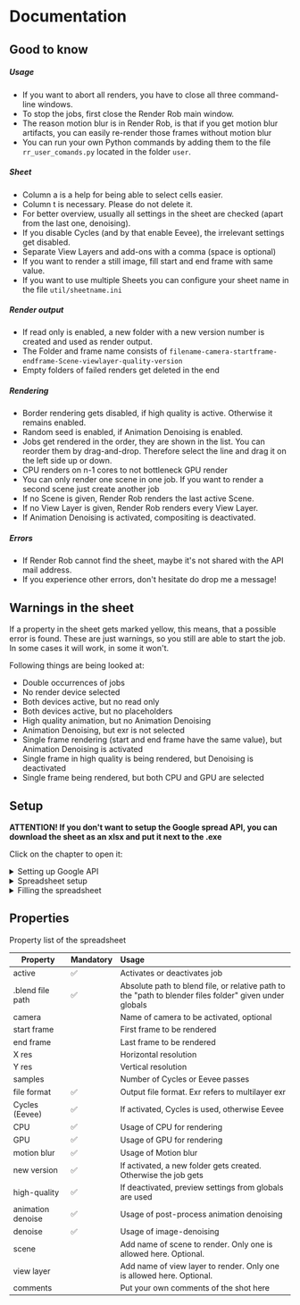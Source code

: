 # Documentation

## Good to know

##### Usage

- If you want to abort all renders, you have to close all three command-line windows.
- To stop the jobs, first close the Render Rob main window.
- The reason motion blur is in Render Rob, is that if you get motion blur artifacts, you can easily re-render those frames without motion blur
- You can run your own Python commands by adding them to the file `rr_user_comands.py` located in the folder `user`.

##### Sheet

- Column a is a help for being able to select cells easier.
- Column t is necessary. Please do not delete it.
- For better overview, usually all settings in the sheet are checked (apart from the last one, denoising).
- If you disable Cycles (and by that enable Eevee), the irrelevant settings get disabled.
- Separate View Layers and add-ons with a comma (space is optional)
- If you want to render a still image, fill start and end frame with same value.
- If you want to use multiple Sheets you can configure your sheet name in the file `util/sheetname.ini`

##### Render output

- If read only is enabled, a new folder with a new version number is created and used as render output.
- The Folder and frame name consists of `filename-camera-startframe-endframe-Scene-viewlayer-quality-version`
- Empty folders of failed renders get deleted in the end

##### Rendering

- Border rendering gets disabled, if high quality is active. Otherwise it remains enabled.
- Random seed is enabled, if Animation Denoising is enabled.
- Jobs get rendered in the order, they are shown in the list. You can reorder them by drag-and-drop. Therefore select the line and drag it on the left side up or down.
- CPU renders on n-1 cores to not bottleneck GPU render
- You can only render one scene in one job. If you want to render a second scene just create another job
- If no Scene is given, Render Rob renders the last active Scene.
- If no View Layer is given, Render Rob renders every View Layer.
- If Animation Denoising is activated, compositing is deactivated.

##### Errors

- If Render Rob cannot find the sheet, maybe it's not shared with the API mail address.
- If you experience other errors, don't hesitate do drop me a message!

## Warnings in the sheet

If a property in the sheet gets marked yellow, this means, that a possible error is found. These are just warnings, so you still are able to start the job. In some cases it will work, in some it won't.

Following things are being looked at:

- Double occurrences of jobs
- No render device selected
- Both devices active, but no read only
- Both devices active, but no placeholders
- High quality animation, but no Animation Denoising
- Animation Denoising, but exr is not selected
- Single frame rendering (start and end frame have the same value), but Animation Denoising is activated
- Single frame in high quality is being rendered, but Denoising is deactivated
- Single frame being rendered, but both CPU and GPU are selected

## Setup

**ATTENTION! If you don't want to setup the Google spread API, you can download the sheet as an xlsx and put it next to the .exe** 

Click on the chapter to open it:

<details>
<summary>Setting up Google API</summary>

<!-- ### Setting up Google api -->

1. Open up https://console.developers.google.com, agree to terms and conditions and click on `Agree and continue`

![Text](img/readme_pics/Anmerkung%202020-04-26%20102222.jpg "Terms and Service")

2. Click on create project


![Text](img/readme_pics/Anmerkung%202020-04-26%20125300.jpg "Dashboard")

3. Name the project e.g. Render Rob and click on create

![Text](img/readme_pics/Anmerkung%202020-04-26%20102359.jpg "Create Project")

4. Search for **Google Drive API** and enable it

![Text](img/readme_pics/Anmerkung%202020-04-26%20125343.jpg "Search API")
![Text](img/readme_pics/Anmerkung%202020-04-26%20125407.jpg "Drive API")
<!-- ![Text](img/readme_pics/Anmerkung%202020-04-26%20102553.jpg "Descrp") -->

5. Same for **Google Sheets API**

![Text](img/readme_pics/Anmerkung%202020-04-26%20102550.jpg "Search API")
![Text](img/readme_pics/Anmerkung%202020-04-26%20102636.jpg "Sheet API")

6. Click on Create Credentials

![Text](img/readme_pics/Anmerkung%202020-04-26%20125536.jpg "Credentials")

7. fill out the form and click on `What credentials do I need?`

![Text](img/readme_pics/Anmerkung%202020-04-26%20102827.jpg "Credentials")

8. continue filling out

![Text](img/readme_pics/Anmerkung%202020-04-26%20102856.jpg "Credentials")

9. save the json file you get in the `Render Rob\Key` Folder

![Text](img/readme_pics/Anmerkung%202020-04-26%20102919.jpg "Credentials")
</details>

<!-- ### Spreadsheet -->

<details>
<summary>Spreadsheet setup </summary>

1. Open this spreadsheet:
https://docs.google.com/spreadsheets/d/1sRj9vS0KO8cSCMgpaX0wPaVbBxr_lR-1asJOY-VAspw/edit?usp=sharing

1. Copy the sheet into your Drive 

![Text](img/readme_pics/Anmerkung%202020-04-26%20101650.jpg "Sheet")


3. Name it `Render Rob`. If you name it different, you will have to add the name to the `sheetname.ini` located in the `user` folder.

![Text](img/readme_pics/Anmerkung%202020-04-26%20101720.jpg "Sheet")

4. Copy the e-mail address from step 8 (it's called Service account ID there) and share the sheet with the mail!

![Text](img/readme_pics/Anmerkung%202020-04-26%20104113.jpg "Sheet")
</details>


<!-- ### Filling the spreadsheet -->

<details>
<summary>Filling the spreadsheet </summary>

After setting that up, fill in the global settings in the Sheet. The Blender Path and Render Path is mandatory, the rest is optional.

![Text](img/readme_pics/Anmerkung%202020-04-26%20134758.jpg)

Now you only have to paste your attributes of your job to be rendered, and run `renderrob.exe`!

</details>

## Properties

Property list of the spreadsheet

| Property | Mandatory |Usage |
|--- |:---|:---|
| active | ✅ | Activates or deactivates job |
| .blend file path | ✅ | Absolute path to blend file, or relative path to the "path to blender files folder" given under globals |
| camera | | Name of camera to be activated, optional |
| start frame | | First frame to be rendered|
| end frame | | Last frame to be rendered|
| X res | | Horizontal resolution |
| Y res | | Vertical resolution|
| samples | | Number of Cycles or Eevee passes|
| file format | ✅ | Output file format. Exr refers to multilayer exr|
| Cycles (Eevee) | ✅ | If activated, Cycles is used, otherwise Eevee|
| CPU | ✅ | Usage of CPU for rendering |
| GPU | ✅ | Usage of GPU for rendering |
| motion blur | ✅ | Usage of Motion blur |
| new version | ✅ | If activated, a new folder gets created. Otherwise the job gets  |
| high-quality | ✅ | If deactivated, preview settings from globals are used|
| animation denoise | ✅ | Usage of post-process animation denoising|
| denoise | ✅ | Usage of image-denoising|
| scene | | Add name of scene to render. Only one is allowed here. Optional.|
| view layer | | Add name of view layer to render. Only one is allowed here. Optional.|
| comments | | Put your own comments of the shot here|

